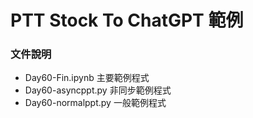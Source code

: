 # PTT Stock To ChatGPT 範例
### 文件說明
* Day60-Fin.ipynb 主要範例程式
* Day60-asyncppt.py 非同步範例程式
* Day60-normalppt.py 一般範例程式
